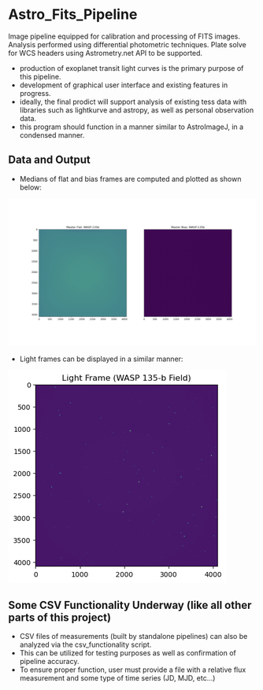 # Astro_Fits_Pipeline
Image pipeline equipped for calibration and processing of FITS images. Analysis performed using differential photometric techniques. Plate solve for WCS headers using Astrometry.net API to be supported.
- production of exoplanet transit light curves is the primary purpose of this pipeline.
- development of graphical user interface and existing features in progress.
- ideally, the final prodict will support analysis of existing tess data with libraries such as lightkurve and astropy, as well as personal observation data.
- this program should function in a manner similar to AstroImageJ, in a condensed manner.

## Data and Output
- Medians of flat and bias frames are computed and plotted as shown below:

![image](./static/master_frames.png)

- Light frames can be displayed in a similar manner:
  
![image](./static/light_frame.png)

## Some CSV Functionality Underway (like all other parts of this project)
- CSV files of measurements (built by standalone pipelines) can also be analyzed via the csv_functionality script.
- This can be utilized for testing purposes as well as confirmation of pipeline accuracy.
- To ensure proper function, user must provide a file with a relative flux measurement and some type of time series (JD, MJD, etc...)

